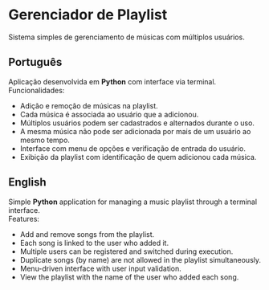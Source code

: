 # Gerenciador de Playlist

Sistema simples de gerenciamento de músicas com múltiplos usuários.

## Português

Aplicação desenvolvida em **Python** com interface via terminal.  
Funcionalidades:
- Adição e remoção de músicas na playlist.
- Cada música é associada ao usuário que a adicionou.
- Múltiplos usuários podem ser cadastrados e alternados durante o uso.
- A mesma música não pode ser adicionada por mais de um usuário ao mesmo tempo.
- Interface com menu de opções e verificação de entrada do usuário.
- Exibição da playlist com identificação de quem adicionou cada música.

## English

Simple **Python** application for managing a music playlist through a terminal interface.  
Features:
- Add and remove songs from the playlist.
- Each song is linked to the user who added it.
- Multiple users can be registered and switched during execution.
- Duplicate songs (by name) are not allowed in the playlist simultaneously.
- Menu-driven interface with user input validation.
- View the playlist with the name of the user who added each song.
